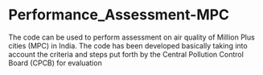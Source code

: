 # Performance_Assessment-MPC
The code can be used to perform assessment on air quality of Million Plus cities (MPC) in India. The code has been developed basically taking into account the criteria and steps put forth by the Central Pollution Control Board (CPCB) for evaluation
